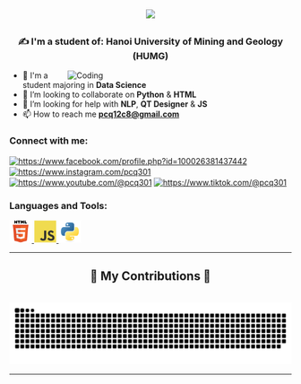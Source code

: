 <h1 align="center">
    <img src="https://readme-typing-svg.herokuapp.com/?font=OpenSans&size=35&center=true&vCenter=true&width=500&height=70&duration=4000&lines=Hi+There!+👋;+I'm+Phạm+Cường+Quốc!;" />
</h1>
<h3 align="center">✍ I'm a student of: Hanoi University of Mining and Geology (HUMG)</h3>
<img align="right" alt="Coding" width="400" src="https://scontent.fhan2-5.fna.fbcdn.net/v/t39.30808-6/452754300_1492778151611552_6857823965683034121_n.jpg?_nc_cat=106&ccb=1-7&_nc_sid=6ee11a&_nc_ohc=arLKDNsMmzcQ7kNvgEE_VXA&_nc_zt=23&_nc_ht=scontent.fhan2-5.fna&_nc_gid=Ay6W5AWv-OxZTsy4plhb1o2&oh=00_AYAac9wSZ_tPVoF9hVr7YG10mazXbLrse_OtHPzjvr0D4g&oe=673809E9">

- 🔭 I'm a student majoring in **Data Science**
- 👯 I’m looking to collaborate on **Python** & **HTML**
- 🤝 I’m looking for help with **NLP**, **QT Designer** & **JS**
- 📫 How to reach me **pcq12c8@gmail.com**

<h3 align="left">Connect with me:</h3>
<p align="left">
<a href="https://www.facebook.com/profile.php?id=100026381437442" target="blank"><img align="center" src="https://raw.githubusercontent.com/rahuldkjain/github-profile-readme-generator/master/src/images/icons/Social/facebook.svg" alt="https://www.facebook.com/profile.php?id=100026381437442" height="30" width="40" /></a>
<a href="https://www.instagram.com/pcq301" target="blank"><img align="center" src="https://raw.githubusercontent.com/rahuldkjain/github-profile-readme-generator/master/src/images/icons/Social/instagram.svg" alt="https://www.instagram.com/pcq301" height="30" width="40" /></a>
<a href="https://www.youtube.com/@pcq301" target="blank"><img align="center" src="https://raw.githubusercontent.com/rahuldkjain/github-profile-readme-generator/master/src/images/icons/Social/youtube.svg" alt="https://www.youtube.com/@pcq301" height="30" width="40" /></a>
<a href="https://www.tiktok.com/@pcq301" target="blank"><img align="center" src="https://static.vecteezy.com/system/resources/previews/023/741/129/non_2x/tiktok-logo-icon-social-media-icon-free-png.png" alt="https://www.tiktok.com/@pcq301" height="30" width="40" /></a>
</p>

<h3 align="left">Languages and Tools:</h3>
<p align="left"> 
    <a href="https://www.w3.org/html/" target="_blank" rel="noreferrer"> 
        <img src="https://raw.githubusercontent.com/devicons/devicon/master/icons/html5/html5-original-wordmark.svg" alt="html5" width="40" height="40"/> 
    </a> 
    <a href="https://developer.mozilla.org/en-US/docs/Web/JavaScript" target="_blank" rel="noreferrer"> 
        <img src="https://raw.githubusercontent.com/devicons/devicon/master/icons/javascript/javascript-original.svg" alt="javascript" width="40" height="40"/> 
    </a> 
    <a href="https://www.python.org" target="_blank" rel="noreferrer"> 
        <img src="https://raw.githubusercontent.com/devicons/devicon/master/icons/python/python-original.svg" alt="python" width="40" height="40"/> 
    </a> 
</p>

<hr>

<div style="clear: both;">
  <h2 align="center">🐍 My Contributions 🐍</h2>
  <br>
  <img alt="snake eating my contributions" src="https://raw.githubusercontent.com/salesp07/salesp07/output/github-contribution-grid-snake.svg" />
</div>

<hr/>
